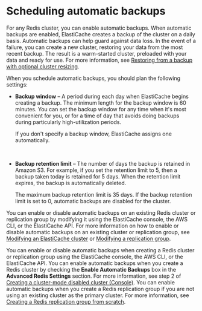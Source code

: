 # Scheduling automatic backups<a name="backups-automatic"></a>

For any Redis cluster, you can enable automatic backups\. When automatic backups are enabled, ElastiCache creates a backup of the cluster on a daily basis\. Automatic backups can help guard against data loss\. In the event of a failure, you can create a new cluster, restoring your data from the most recent backup\. The result is a warm\-started cluster, preloaded with your data and ready for use\. For more information, see [Restoring from a backup with optional cluster resizing](backups-restoring.md)\.

When you schedule automatic backups, you should plan the following settings:
+ **Backup window** – A period during each day when ElastiCache begins creating a backup\. The minimum length for the backup window is 60 minutes\. You can set the backup window for any time when it's most convenient for you, or for a time of day that avoids doing backups during particularly high\-utilization periods\.

  If you don't specify a backup window, ElastiCache assigns one automatically\.

   
+ **Backup retention limit** – The number of days the backup is retained in Amazon S3\. For example, if you set the retention limit to 5, then a backup taken today is retained for 5 days\. When the retention limit expires, the backup is automatically deleted\.

  The maximum backup retention limit is 35 days\. If the backup retention limit is set to 0, automatic backups are disabled for the cluster\.

You can enable or disable automatic backups on an existing Redis cluster or replication group by modifying it using the ElastiCache console, the AWS CLI, or the ElastiCache API\. For more information on how to enable or disable automatic backups on an existing cluster or replication group, see [Modifying an ElastiCache cluster](Clusters.Modify.md) or [Modifying a replication group](Replication.Modify.md)\.

You can enable or disable automatic backups when creating a Redis cluster or replication group using the ElastiCache console, the AWS CLI, or the ElastiCache API\. You can enable automatic backups when you create a Redis cluster by checking the **Enable Automatic Backups** box in the **Advanced Redis Settings** section\. For more information, see step 2 of [Creating a cluster\-mode disabled cluster \(Console\)](Clusters.Create.CON.Redis.md)\. You can enable automatic backups when you create a Redis replication group if you are not using an existing cluster as the primary cluster\. For more information, see [Creating a Redis replication group from scratch](Replication.CreatingReplGroup.NoExistingCluster.md)\.